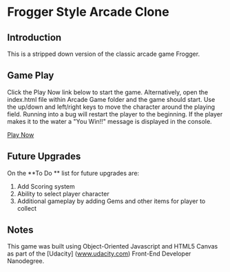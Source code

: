 # Frogger Style Arcade Clone


## Introduction
This is a stripped down version of the classic arcade game Frogger.

## Game Play
Click the Play Now link below to start the game. Alternatively, open the index.html file within Arcade Game folder and the game should start. Use the up/down and left/right keys to move the character around the playing field. Running into a bug will restart the player to the beginning. If the player makes it to the water a "You Win!!" message is displayed in the console.

[Play Now](http://jmcole.github.io/game.html)

## Future Upgrades
On the **To Do ** list for future upgrades are:

1. Add Scoring system
2. Ability to select player character
3. Additional gameplay by adding Gems and other items for player to collect

## Notes
This game was built using Object-Oriented Javascript and HTML5 Canvas as part of the [Udacity] (www.udacity.com) Front-End Developer Nanodegree.
